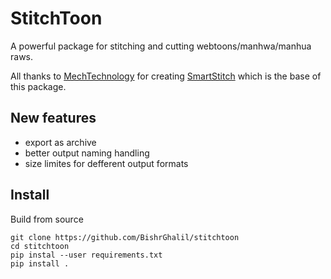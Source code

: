 # StitchToon
A powerful package for stitching and cutting webtoons/manhwa/manhua raws.

All thanks to [MechTechnology](https://github.com/MechTechnology) for creating [SmartStitch](https://github.com/MechTechnology/SmartStitch) which is the base of this package.


## New features
- export as archive
- better output naming handling
- size limites for defferent output formats

## Install

Build from source
```
git clone https://github.com/BishrGhalil/stitchtoon
cd stitchtoon
pip instal --user requirements.txt
pip install .
```